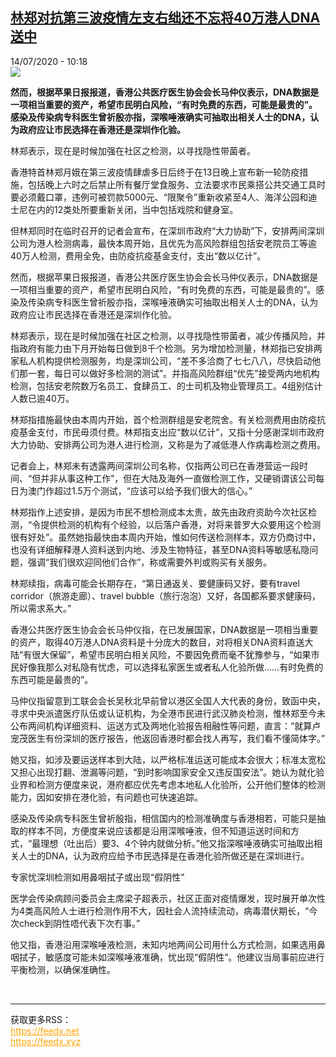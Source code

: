<!--1594720477000-->
[林郑对抗第三波疫情左支右绌还不忘将40万港人DNA送中](http://www.rfi.fr//cn/%E4%B8%AD%E5%9B%BD/20200714-%E6%9E%97%E9%83%91%E5%AF%B9%E6%8A%97%E7%AC%AC%E4%B8%89%E6%B3%A2%E7%96%AB%E6%83%85%E5%B7%A6%E6%94%AF%E5%8F%B3%E7%BB%8C%E8%BF%98%E4%B8%8D%E5%BF%98%E5%B0%8640%E4%B8%87%E6%B8%AF%E4%BA%BAdna%E9%80%81%E4%B8%AD)
------

<div>14/07/2020 - 10:18</div><img src="https://s.rfi.fr/media/display/3f5ab70c-c5aa-11ea-91b4-005056bff430/w:310/p:16x9/HK0714-2.jpeg"><p><strong>然而，根据苹果日报报道，香港公共医疗医生协会会长马仲仪表示，DNA数据是一项相当重要的资产，希望市民明白风险，“有时免费的东西，可能是最贵的”。感染及传染病专科医生曾祈殷亦指，深喉唾液确实可抽取出相关人士的DNA，认为政府应让市民选择在香港还是深圳作化验。</strong></p><div class="t-content__body u-clearfix"><div class="m-interstitial"></div><p>林郑表示，现在是时候加强在社区之检测，以寻找隐性带菌者。</p><p>香港特首林郑月娥在第三波疫情肆虐多日后终于在13日晚上宣布新一轮防疫措施，包括晚上六时之后禁止所有餐厅堂食服务、立法要求市民乘搭公共交通工具时要必须戴口罩，违例可被罚款5000元、“限聚令”重新收紧至4人、海洋公园和迪士尼在内的12类处所要重新关闭，当中包括戏院和健身室。</p><p>但林郑同时在临时召开的记者会宣布，在深圳市政府“大力协助”下，安排两间深圳公司为港人检测病毒，最快本周开始，且优先为高风险群组包括安老院员工等逾40万人检测，费用全免，由防疫抗疫基金支付，支出“数以亿计”。</p><p>然而，根据苹果日报报道，香港公共医疗医生协会会长马仲仪表示，DNA数据是一项相当重要的资产，希望市民明白风险，“有时免费的东西，可能是最贵的”。感染及传染病专科医生曾祈殷亦指，深喉唾液确实可抽取出相关人士的DNA，认为政府应让市民选择在香港还是深圳作化验。</p><p>林郑表示，现在是时候加强在社区之检测，以寻找隐性带菌者，减少传播风险，并指政府有能力由下月开始每日做到8千个检测。另为增加检测量，林郑指已安排两家私人机构提供检测服务，均是深圳公司，“差不多洽商了七七八八，尽快启动他们那一套，每日可以做好多检测的测试”。并指高风险群组“优先”接受两内地机构检测，包括安老院数万名员工、食肆员工、的士司机及物业管理员工。4组别估计人数已逾40万。</p><p>林郑指措施最快由本周内开始，首个检测群组是安老院舍。有关检测费用由防疫抗疫基金支付，市民毋须付费。林郑指支出应“数以亿计”，又指十分感谢深圳市政府大力协助、安排两公司为港人进行检测，又称是为了减低港人作病毒检测之费用。</p><p>记者会上，林郑未有透露两间深圳公司名称，仅指两公司已在香港营运一段时间、“但并非从事这种工作”，但在大陆及海外一直做检测工作，又硬销谓该公司每日为澳门作超过1.5万个测试，“应该可以给予我们很大的信心。”</p><p>林郑指作上述安排，是因为市民不想检测成本太贵，故先由政府资助今次社区检测，“令提供检测的机构有个经验，以后落户香港，对将来普罗大众要用这个检测很有好处”。虽然她指最快由本周内开始，惟如何传送检测样本，双方仍商讨中，也没有详细解释港人资料送到内地、涉及生物特征，甚至DNA资料等敏感私隐问题，强调“我们很欢迎同他们合作”，称或需要外判或购买有关服务。</p><p>林郑续指，病毒可能会长期存在，“第日通返关、要健康码又好，要有travel corridor（旅游走廊）、travel bubble（旅行泡泡）又好，各国都系要求健康码，所以需求系大。”</p><p>香港公共医疗医生协会会长马仲仪指，在已发展国家，DNA数据是一项相当重要的资产，取得40万港人DNA资料是十分庞大的数目，对将相关DNA资料直送大陆“有很大保留”，希望市民明白相关风险，不要因免费而毫不犹豫参与，“如果市民好像我那么对私隐有忧虑，可以选择私家医生或者私人化验所做……有时免费的东西可能是最贵的”。</p><p>马仲仪指留意到工联会会长吴秋北早前曾以港区全国人大代表的身份，致函中央，寻求中央派遣医疗队伍或认证机构，为全港市民进行武汉肺炎检测，惟林郑至今未公布两间机构详细资料、运送方式及两地化验报告相融性等问题，直言：“就算卢宠茂医生有份深圳的医疗报告，他返回香港时都会找人再写，我们看不懂简体字。”</p><p>她又指，如涉及要运送样本到大陆，以严格标准运送可能成本会很大；标准太宽松又担心出现打翻、泄漏等问题，“到时影响国家安全又违反国安法”。她认为就化验业界和检测方便度来说，港府都应优先考虑本地私人化验所，公开他们整体的检测能力，因如安排在港化验，有问题也可快速追踪。</p><p>感染及传染病专科医生曾祈殷指，相信国内的检测准确度与香港相若，可能只是抽取的样本不同，方便度来说应该都是沿用深喉唾液，但不知道运送时间和方式，“最理想（吐出后）要3、4个钟内就做分析。”他又指深喉唾液确实可抽取出相关人士的DNA，认为政府应给予市民选择是在香港化验所做还是在深圳进行。</p><p>专家忧深圳检测如用鼻咽拭子或出现“假阴性”</p><p>医学会传染病顾问委员会主席梁子超表示，社区正面对疫情爆发，现时展开单次性为4类高风险人士进行检测作用不大，因社会人流持续流动，病毒潜伏期长，“今次check到阴性唔代表下次冇事。”</p><p>他又指，香港沿用深喉唾液检测，未知内地两间公司用什么方式检测，如果选用鼻咽拭子，敏感度可能未如深喉唾液准确，忧出现“假阴性”。他建议当局事前应进行平衡检测，以确保准确性。</p><div class="o-self-promo o-self-promo--nl o-self-promo--hidden" data-selfpromo-newsletter></div><div class="o-self-promo o-self-promo--app o-self-promo--hidden" data-selfpromo-app></div></div><br><hr><div>获取更多RSS：<br><a href="https://feedx.net" style="color:orange" target="_blank">https://feedx.net</a> <br><a href="https://feedx.xyz" style="color:orange" target="_blank">https://feedx.xyz</a><br></div>
